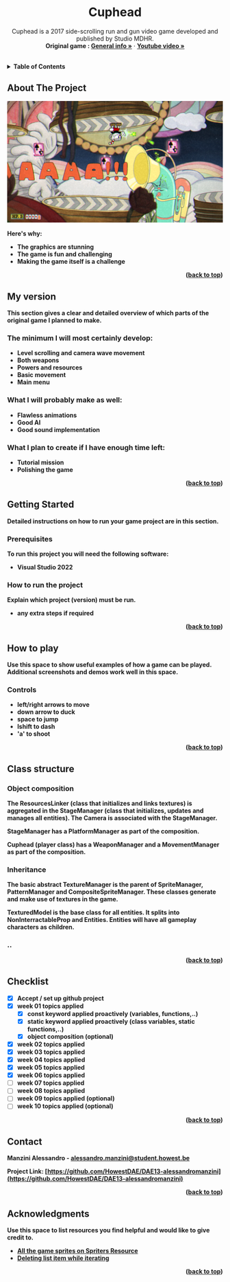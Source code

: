 <a name="readme-top"></a>

<!-- GENERAL GAME INFO -->
<br />
<div align="center">

  <h1 align="center">Cuphead</h1>

  <p align="center">
    Cuphead is a 2017 side-scrolling run and gun video game developed and published by Studio MDHR.
    <br />
    <strong>Original game : </strong>
    <a href="https://en.wikipedia.org/wiki/Cuphead"><strong>General info »</strong></a>
    ·
    <a href="https://www.youtube.com/watch?v=qMA11zEC9S4"><strong>Youtube video »<strong></a>
    <br />
    <br />
  </p>
</div>



<!-- TABLE OF CONTENTS -->
<details>
  <summary>Table of Contents</summary>
  <ol>
    <li>
      <a href="#about-the-project">About The Project</a>
    </li>
    <li>
      <a href="#my-version">My version</a>
    </li>
    <li>
      <a href="#getting-started">Getting Started</a>
    </li>
    <li><a href="#how-to-play">How To Play</a></li>
    <li><a href="#class-structure">Class structure</a></li>
    <li><a href="#checklist">Checklist</a></li>
    <li><a href="#contact">Contact</a></li>
    <li><a href="#acknowledgments">Acknowledgments</a></li>
  </ol>
</details>



<!-- ABOUT THE PROJECT -->
## About The Project

<img src="images/game_screenshot.png" />

Here's why:
* The graphics are stunning
* The game is fun and challenging
* Making the game itself is a challenge

<p align="right">(<a href="#readme-top">back to top</a>)</p>


## My version

This section gives a clear and detailed overview of which parts of the original game I planned to make.

### The minimum I will most certainly develop:
* Level scrolling and camera wave movement
* Both weapons
* Powers and resources
* Basic movement
* Main menu

### What I will probably make as well:
* Flawless animations
* Good AI
* Good sound implementation

### What I plan to create if I have enough time left:
* Tutorial mission
* Polishing the game

<p align="right">(<a href="#readme-top">back to top</a>)</p>


<!-- GETTING STARTED -->
## Getting Started
Detailed instructions on how to run your game project are in this section.

### Prerequisites

To run this project you will need the following software:
* Visual Studio 2022

### How to run the project

Explain which project (version) must be run.
* any extra steps if required 

<p align="right">(<a href="#readme-top">back to top</a>)</p>



<!-- HOW TO PLAY -->
## How to play

Use this space to show useful examples of how a game can be played. 
Additional screenshots and demos work well in this space. 

### Controls
* left/right arrows to move
* down arrow to duck
* space to jump
* lshift to dash
* 'a' to shoot

<p align="right">(<a href="#readme-top">back to top</a>)</p>



<!-- CLASS STRUCTURE -->
## Class structure 

### Object composition 
The ResourcesLinker (class that initializes and links textures) is aggregated in the StageManager (class that initializes, updates and manages all entities).
The Camera is associated with the StageManager.

StageManager has a PlatformManager as part of the composition.

Cuphead (player class) has a WeaponManager and a MovementManager as part of the composition.

### Inheritance 
The basic abstract TextureManager is the parent of SpriteManager, PatternManager and CompositeSpriteManager. These classes generate and make use of textures in the game.

TexturedModel is the base class for all entities. It splits into NonInterractableProp and Entities. 
Entities will have all gameplay characters as children.

### ..

<p align="right">(<a href="#readme-top">back to top</a>)</p>


<!-- CHECKLIST -->
## Checklist

- [x] Accept / set up github project
- [x] week 01 topics applied
    - [x] const keyword applied proactively (variables, functions,..)
    - [x] static keyword applied proactively (class variables, static functions,..)
    - [x] object composition (optional)
- [x] week 02 topics applied
- [x] week 03 topics applied
- [x] week 04 topics applied
- [x] week 05 topics applied
- [x] week 06 topics applied
- [ ] week 07 topics applied
- [ ] week 08 topics applied
- [ ] week 09 topics applied (optional)
- [ ] week 10 topics applied (optional)

<p align="right">(<a href="#readme-top">back to top</a>)</p>

<!-- CONTACT -->
## Contact

Manzini Alessandro - alessandro.manzini@student.howest.be

Project Link: [https://github.com/HowestDAE/DAE13-alessandromanzini](https://github.com/HowestDAE/DAE13-alessandromanzini)

<p align="right">(<a href="#readme-top">back to top</a>)</p>


<!-- ACKNOWLEDGMENTS -->
## Acknowledgments

Use this space to list resources you find helpful and would like to give credit to. 

* [All the game sprites on Spriters Resource](https://www.spriters-resource.com/pc_computer/cupheaddontdealwiththedevil/)
* [Deleting list item while iterating](https://stackoverflow.com/questions/16269696/erasing-while-iterating-an-stdlist/)
<p align="right">(<a href="#readme-top">back to top</a>)</p>

